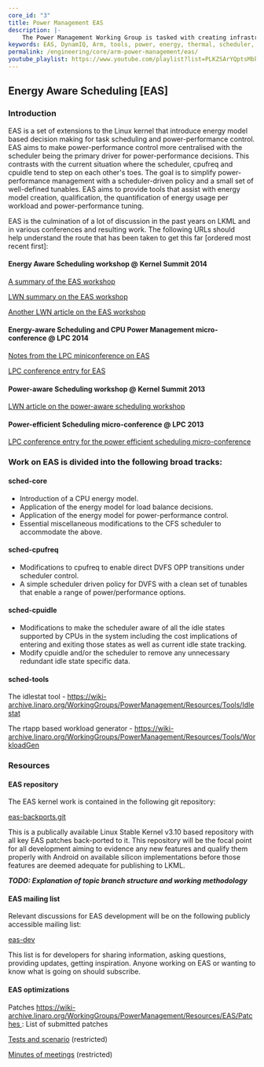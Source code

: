 ```yaml
---
core_id: "3"
title: Power Management EAS
description: |-
    The Power Management Working Group is tasked with creating infrastructure, guidelines and tools to enable superior power management on multiple Arm SoCs.
keywords: EAS, DynamIQ, Arm, tools, power, energy, thermal, scheduler, big.LITTLE
permalink: /engineering/core/arm-power-management/eas/
youtube_playlist: https://www.youtube.com/playlist?list=PLKZSArYQptsMbk293t64TnZmxzLp-bRib
---
```

## Energy Aware Scheduling [EAS]

### Introduction

EAS is a set of extensions to the Linux kernel that introduce energy model based decision making for task scheduling and power-performance control. EAS aims to make power-performance control more centralised with the scheduler being the primary driver for power-performance decisions. This contrasts with the current situation where the scheduler, cpufreq and cpuidle tend to step on each other's toes. The goal is to simplify power-performance management with a scheduler-driven policy and a small set of well-defined tunables. EAS aims to provide tools that assist with energy model creation, qualification, the quantification of energy usage per workload and power-performance tuning.

EAS is the culmination of a lot of discussion in the past years on LKML and in various conferences and resulting work. The following URLs should help understand the route that has been taken to get this far [ordered most recent first]:

#### Energy Aware Scheduling workshop @ Kernel Summit 2014

[A summary of the EAS workshop](https://www.linaro.org/blog/summary-energy-aware-scheduling-workshop-linux-kernel-summit-2014/)

[LWN summary on the EAS workshop](http://lwn.net/Articles/609969/)

[Another LWN article on the EAS workshop](http://lwn.net/Articles/609561/)

#### Energy-aware Scheduling and CPU Power Management micro-conference @ LPC 2014

[Notes from the LPC miniconference on EAS](http://www.linuxplumbersconf.org/2014/wp-content/uploads/2014/10/LPC2014_EnergyAwareSched.txt)

[LPC conference entry for EAS](http://www.linuxplumbersconf.org/2014/ocw/events/LPC2014/tracks/297)

#### Power-aware Scheduling workshop @ Kernel Summit 2013

[LWN article on the power-aware scheduling workshop](http://lwn.net/Articles/571414/)

#### Power-efficient Scheduling micro-conference @ LPC 2013

[LPC conference entry for the power efficient scheduling micro-conference](http://www.linuxplumbersconf.org/2013/ocw/events/LPC2013/tracks/207)

### Work on EAS is divided into the following broad tracks:

#### sched-core

- Introduction of a CPU energy model.
- Application of the energy model for load balance decisions.
- Application of the energy model for power-performance control.
- Essential miscellaneous modifications to the CFS scheduler to accommodate the above.

#### sched-cpufreq

- Modifications to cpufreq to enable direct DVFS OPP transitions under scheduler control.
- A simple scheduler driven policy for DVFS with a clean set of tunables that enable a range of power/performance options.

#### sched-cpuidle

- Modifications to make the scheduler aware of all the idle states supported by CPUs in the system including the cost implications of entering and exiting those states as well as current idle state tracking.
- Modify cpuidle and/or the scheduler to remove any unnecessary redundant idle state specific data.

#### sched-tools

The idlestat tool - https://wiki-archive.linaro.org/WorkingGroups/PowerManagement/Resources/Tools/Idlestat

The rtapp based workload generator - https://wiki-archive.linaro.org/WorkingGroups/PowerManagement/Resources/Tools/WorkloadGen

### Resources

#### EAS repository

The EAS kernel work is contained in the following git repository:

[eas-backports.git](https://git.linaro.org/kernel/eas-backports.git)

This is a publically available Linux Stable Kernel v3.10 based repository with all key EAS patches back-ported to it. This repository will be the focal point for all development aiming to evidence any new features and qualify them properly with Android on available silicon implementations before those features are deemed adequate for publishing to LKML.

_**TODO: Explanation of topic branch structure and working methodology**_

#### EAS mailing list

Relevant discussions for EAS development will be on the following publicly accessible mailing list:

[eas-dev](http://lists.linaro.org/mailman/listinfo/eas-dev)

This list is for developers for sharing information, asking questions, providing updates, getting inspiration. Anyone working on EAS or wanting to know what is going on should subscribe.

#### EAS optimizations

Patches https://wiki-archive.linaro.org/WorkingGroups/PowerManagement/Resources/EAS/Patches : List of submitted patches

[Tests and scenario](https://docs.google.com/spreadsheets/d/1WPQQff-3uGsZ2Q4JtJVuzExfNGbm_ziWTFwBqW1M8No) (restricted)

[Minutes of meetings](https://drive.google.com/open?id=0B8Ctg1Ef1e6PclhtdDJCMFRiN0k) (restricted)
